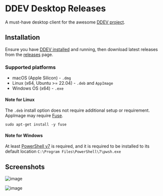 # DDEV Desktop Releases

A must-have desktop client for the awesome [DDEV project](https://ddev.com/).

## Installation
Ensure you have [DDEV installed](https://ddev.readthedocs.io/en/stable/users/install/ddev-installation/) and running, then download latest releases from the [releases](https://github.com/damms005/ddev-desktop-releases/releases) page.

### Supported platforms
- macOS (Apple Silicon) - `.dmg` 
- Linux (x64, Ubuntu >= 22.04) - `.deb` and `AppImage`
- Windows OS (x64) - `.exe`

#### Note for Linux
The `.deb` install option does not require additional setup or requirement. AppImage may require [Fuse]([url](https://github.com/appimage/appimagekit/wiki/fuse)).
```
sudo apt-get install -y fuse
```

#### Note for Windows
At least [PowerShell v7](https://learn.microsoft.com/en-us/powershell/scripting/install/installing-powershell-on-windows?view=powershell-7.5#install-powershell-using-winget-recommended) is required, and it is required to be installed to its default location `C:\Program Files\PowerShell\7\pwsh.exe`

## Screenshots
![image](https://github.com/user-attachments/assets/578d6a11-4d6a-4b38-a6bb-ce7b39503ee5)

![image](https://github.com/user-attachments/assets/f6b65018-3b1e-402c-9d03-433b63e7f862)
